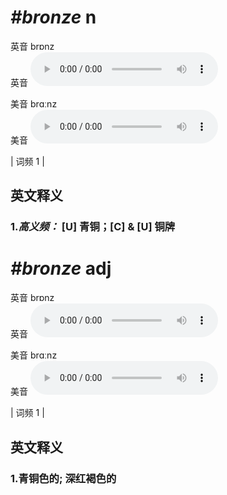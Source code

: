 # ***\#bronze*** n
英音 brɒnz  
英音
<audio src="./media/bronze-B.aac" controls="controls"></audio>

美音 brɑːnz  
美音
<audio src="./media/bronze.aac" controls="controls"></audio>



| 词频 1 |  

英文释义
---
### 1.*高义频：* **[U] 青铜；[C] & [U] 铜牌**  


# ***\#bronze*** adj
英音 brɒnz  
英音
<audio src="./media/bronze-B.aac" controls="controls"></audio>

美音 brɑːnz  
美音
<audio src="./media/bronze.aac" controls="controls"></audio>



| 词频 1 |  

英文释义
---
### 1.**青铜色的; 深红褐色的**  



